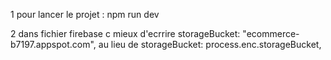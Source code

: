 1 
pour lancer le projet : npm run dev

2
dans fichier firebase c mieux d'ecrrire 
storageBucket: "ecommerce-b7197.appspot.com",
au lieu de storageBucket: process.enc.storageBucket,